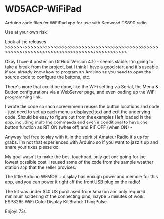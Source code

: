 # WD5ACP-WiFiPad
Arduino code files for WiFiPad app for use with Kenwood TS890 radio

Use at your own risk! 

Look at the releases >>>>>>>>>>>>>>>>>>>>>>>>>>>>>>>>>>>>>>>>>>>>>>>>>>>>>>>>>>>>>>>>>>>>>>>>>>>>>>>>>>>>>>>>>>>>>>>>>

Okay I have it posted on GitHub. Version 4.10 - seems stable. I'm going to take a break from the project, 
but I think I have a good start and it's useable if you already know how to program an Arduino as you need to open the source code
to configure the buttons, etc.

There's more that could be done, 
like the WiFi setting via Serial, the Menu & Button configurations via a WebServer page, and even loading up the WiFi programming link,

I wrote the code so each screen/menu reuses the button locations and code - just need to set up each menu's displayed text 
and edit the underlying code. Should be easy to figure out from the examples I left loaded in the app, including mult-line commands 
and even a conditional to have one button function as RIT ON (when off) and RIT OFF (when ON) - 

Anyway feel free to play with it. In the spirit of Amateur Radio it's up for grabs. I'm not that experienced with Arduino 
so if you want to jazz it up and share your fixes please do! 

My goal wasn't to make the best touchpad, only get one going for the lowest possible cost. 
I reused some of the code from the sample weather station app that the seller provides.

The little Arduino WEMOS + display has enough power and memory for this app, and you can power it right off the front USB plug on the radio!

The kit was under $30 US purchased from Amazon and only required minimum soldering of the connecting pins, maybe 5 minutes of work.
ESP8266 WiFi Color Display Kit
Brand: ThingPulse

Enjoy! 73s
